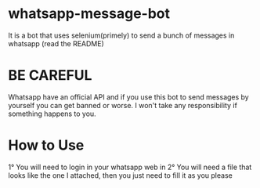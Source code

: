 # whatsapp-message-bot
It is a bot that uses selenium(primely) to send a bunch of messages in whatsapp (read the README)


# BE CAREFUL
Whatsapp have an official API and if you use this bot to send messages by yourself you can get banned or worse.
I won't take any responsibility if something happens to you.

# How to Use
1° You will need to login in your whatsapp web in 
2° You will need a file that looks like the one I attached, then you just need to fill it as you please

﻿﻿
